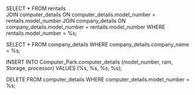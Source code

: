 SELECT * 
        FROM rentails     
        JOIN computer_details ON computer_details.model_number = rentails.model_number
        JOIN company_details ON company_details.model_number = rentails.model_number
        WHERE rentails.model_number = %s;


SELECT * FROM company_details WHERE company_details.company_name = %s;


 INSERT INTO Computer_Park.computer_details (model_number, ram, Storage, processor)
        VALUES (%s, %s, %s, %s);


DELETE FROM computer_details 
            WHERE computer_details.model_number = %s;
